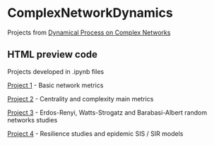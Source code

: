 # ComplexNetworkDynamics
Projects from [Dynamical Process on Complex Networks](https://uspdigital.usp.br/janus/componente/disciplinasOferecidasInicial.jsf?action=3&sgldis=SME5924)

## HTML preview code

Projects developed in .ipynb files

[Project 1](https://htmlpreview.github.io/?https://github.com/jorgesalhani/ComplexNetworkDynamics/blob/main/ComplexNetProjects/projeto1.html) - Basic network metrics

[Project 2](https://htmlpreview.github.io/?https://github.com/jorgesalhani/ComplexNetworkDynamics/blob/main/ComplexNetProjects/projeto2.html) - Centrality and complexity main metrics

[Project 3](https://htmlpreview.github.io/?https://github.com/jorgesalhani/ComplexNetworkDynamics/blob/main/ComplexNetProjects/projeto3.html) - Erdos-Renyi, Watts-Strogatz and Barabasi-Albert random networks studies

[Project 4](https://htmlpreview.github.io/?https://github.com/jorgesalhani/ComplexNetworkDynamics/blob/main/ComplexNetProjects/projeto4.html) - Resilience studies and epidemic SIS / SIR models
